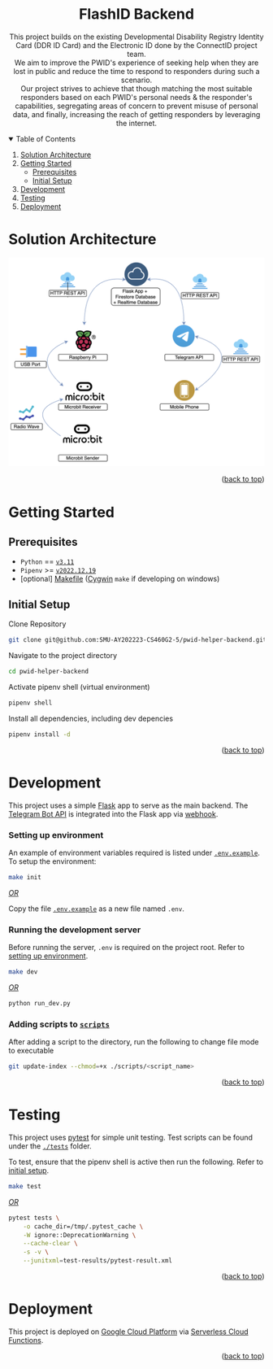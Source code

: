 <div id="top"></div>
<div align="center">
  <h1 align="center">FlashID Backend</h1>
  <p align="center">
    This project builds on the existing Developmental Disability Registry Identity Card (DDR ID Card) and the Electronic ID done by the ConnectID project team.<br />We aim to improve the PWID's experience of seeking help when they are lost in public and reduce the time to respond to responders during such a scenario.<br />Our project strives to achieve that though matching the most suitable responders based on each PWID's personal needs & the responder's capabilities, segregating areas of concern to prevent misuse of personal data, and finally, increasing the reach of getting responders by leveraging the internet.
  </p>
</div>

<!-- TABLE OF CONTENTS -->
<details open>
  <summary>Table of Contents</summary>
  <ol>
    <li>
      <a href="#solution-architecture">Solution Architecture</a>
    </li>
    <li>
      <a href="#getting-started">Getting Started</a>
      <ul>
        <li><a href="#prerequisites">Prerequisites</a></li>
        <li><a href="#initial-setup">Initial Setup</a></li>
      </ul>
    </li>
    <li><a href="#development">Development</a></li>
    <li><a href="#testing">Testing</a></li>
    <li><a href="#deployment">Deployment</a></li>
  </ol>
</details>

# Solution Architecture

<div align="center">
    <img src="./.github/soln-architecture-v2.png" />
</div>

<p align="right">(<a href="#top">back to top</a>)</p>

# Getting Started

## Prerequisites

- `Python` == [`v3.11`](https://www.python.org/downloads/release/python-3111/)
- `Pipenv` >= [`v2022.12.19`](https://pipenv.pypa.io/en/latest/)
- [optional] [Makefile](https://www.gnu.org/software/make/manual/make.html) ([Cygwin](https://www.cygwin.com/install.html) `make` if developing on windows)

## Initial Setup

Clone Repository

```bash
git clone git@github.com:SMU-AY202223-CS460G2-5/pwid-helper-backend.git
```

Navigate to the project directory

```bash
cd pwid-helper-backend
```

Activate pipenv shell (virtual environment)

```bash
pipenv shell
```

Install all dependencies, including dev depencies

```bash
pipenv install -d
```

<p align="right">(<a href="#top">back to top</a>)</p>

# Development

This project uses a simple [Flask](https://flask.palletsprojects.com/en/2.2.x/) app to serve as the main backend. The [Telegram Bot API](https://core.telegram.org/bots) is integrated into the Flask app via [webhook](https://core.telegram.org/bots/api#getting-updates).

### Setting up environment

An example of environment variables required is listed under [`.env.example`](.env.example).
To setup the environment:

```bash
make init
```

<ins><em>OR</em></ins>

Copy the file [`.env.example`](.env.example) as a new file named `.env`.

### Running the development server

Before running the server, `.env` is required on the project root. Refer to [setting up environment](#setting-up-environment).

```bash
make dev
```

<ins><em>OR</em></ins>

```bash
python run_dev.py
```

### Adding scripts to [`scripts`](/scripts/)

After adding a script to the directory, run the following to change file mode to executable

```bash
git update-index --chmod=+x ./scripts/<script_name>
```

<p align="right">(<a href="#top">back to top</a>)</p>

# Testing

This project uses [pytest](https://docs.pytest.org/en/7.2.x/) for simple unit testing. Test scripts can be found under the [`./tests`](/tests/) folder.

To test, ensure that the pipenv shell is active then run the following. Refer to [initial setup](#initial-setup).

```bash
make test
```

<ins><em>OR</em></ins>

```bash
pytest tests \
    -o cache_dir=/tmp/.pytest_cache \
    -W ignore::DeprecationWarning \
    --cache-clear \
    -s -v \
    --junitxml=test-results/pytest-result.xml
```

<p align="right">(<a href="#top">back to top</a>)</p>

# Deployment

This project is deployed on [Google Cloud Platform](https://cloud.google.com/) via [Serverless Cloud Functions](https://cloud.google.com/functions/docs/concepts/overview).

<p align="right">(<a href="#top">back to top</a>)</p>
